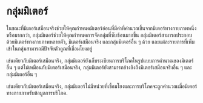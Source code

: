 # กลุ่มมิเตอร์

ในขณะที่มิเตอร์เสมือนจริงช่วยให้คุณกำหนดมิเตอร์อ่อนที่มีค่าที่คำนวณขึ้นจากมิเตอร์ทางกายภาพหนึ่งหรือมากกว่า, กลุ่มมิเตอร์ช่วยให้คุณกำหนดการจัดกลุ่มที่ซับซ้อนมากขึ้น กลุ่มมิเตอร์สามารถประกอบด้วยมิเตอร์ทางกายภาพหลายตัว, มิเตอร์เสมือนจริง และกลุ่มมิเตอร์อื่น ๆ ด้วย และแต่ละรายการที่เพิ่มเข้าในกลุ่มสามารถมีปัจจัยตัวคูณที่เชื่อมโยงอยู่

เช่นเดียวกับมิเตอร์เสมือนจริง, กลุ่มมิเตอร์ยังเก็บระเบียนการบริโภคในรูปแบบการคำนวณของมิเตอร์อื่น ๆ แต่ไม่เหมือนกับมิเตอร์เสมือนจริง, กลุ่มมิเตอร์ยังสามารถอ้างอิงถึงมิเตอร์เสมือนจริงอื่น ๆ และกลุ่มมิเตอร์อื่น ๆ

เช่นเดียวกับมิเตอร์เสมือนจริง, กลุ่มมิเตอร์ไม่มีหน่วยที่เชื่อมโยงและการบริโภคจะถูกคำนวณเมื่อมิเตอร์ทางกายภาพรับข้อมูลการบริโภค.
